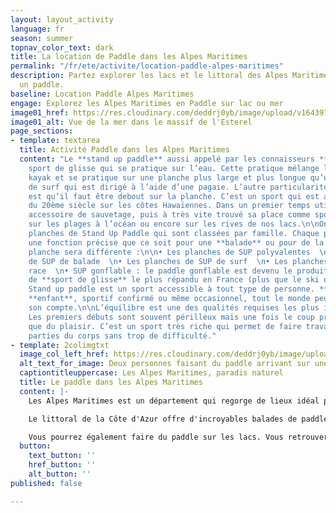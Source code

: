 ```yaml
---
layout: layout_activity
language: fr
season: summer
topnav_color_text: dark
title: La location de Paddle dans les Alpes Maritimes
permalink: "/fr/ete/activite/location-paddle-alpes-maritimes"
description: Partez explorer les lacs et le littoral des Alpes Maritimes en louant
  un paddle.
baseline: Location Paddle Alpes Maritimes
engage: Explorez les Alpes Maritimes en Paddle sur lac ou mer
image01_href: https://res.cloudinary.com/deddrj0yb/image/upload/v1643972871/website/Conseil%20Equiepement/dieter-schafer-b6NiWBQ8kno-unsplash_xnsmg1.jpg
image01_alt: Vue de la mer dans le massif de l'Esterel
page_sections:
- template: textarea
  title: Activité Paddle dans les Alpes Maritimes
  content: "Le **stand up paddle** aussi appelé par les connaisseurs **SUP** est un
    sport de glisse qui se pratique sur l’eau. Cette pratique mélange le surf et le
    kayak et se pratique sur une planche plus large et plus longue qu’une planche
    de surf qui est dirigé à l’aide d’une pagaie. L’autre particularité de cette pratique
    est qu’il faut être debout sur la planche. C’est un sport qui est apparu au début
    du 20ème siècle sur les côtes Hawaïennes. Dans un premier temps utilisé comme
    accessoire de sauvetage, puis à très vite trouvé sa place comme sport incontournable
    sur les plages à l’océan ou encore sur les rives de nos lacs.\n\nOn trouve différentes
    planches de Stand Up Paddle qui sont classées par famille. Chaque planche va avoir
    une fonction précise que ce soit pour une **balade** ou pour de la **race**, la
    planche sera différente :\n\n• Les planches de SUP polyvalentes  \n• Les planches
    de SUP de balade  \n• Les planches de SUP de surf  \n• Les planches de SUP de
    race  \n• SUP gonflable : le paddle gonflable est devenu le produit grand public
    de **sport de glisse** le plus répandu en France (plus que le ski ou la skate).\n\nLe
    Stand up paddle est un sport accessible à tout type de personne. **Adulte** comme
    **enfant**, sportif confirmé ou même occasionnel, tout le monde peut y trouver
    son compte.\n\nL’équilibre est une des qualités requises les plus importantes.
    Les premiers débuts sont souvent périlleux mais une fois le coup pris ce n’est
    que du plaisir. C’est un sport très riche qui permet de faire travailler de nombreuses
    parties du corps sans trop de difficulté."
- template: 2colimgtxt
  image_col_left_href: https://res.cloudinary.com/deddrj0yb/image/upload/v1643972869/website/Conseil%20Equiepement/standup-paddleboarding-6342951_1920_nenixz.jpg
  alt_text_for_image: Deux personnes faisant du paddle arrivant sur une plage
  captiontitleuppercase: Les Alpes Maritimes, paradis naturel
  title: Le paddle dans les Alpes Maritimes
  content: |-
    Les Alpes Maritimes est un département qui regorge de lieux idéal pour la pratique du Paddle. C'est un paradis pour tous les amoureux de la nature, d'explorer des lieux au paysages uniques. Le 06 offre une diversification incroyable de nature, de végétation. Entre la mer et la montagne, mais aussi les lacs, vous trouverez des excursions incroyables, des randonnées pour tout le monde à faire en paddle.

    Le littoral de la Côte d'Azur offre d'incroyables balades de paddle à faire. Vous trouverez le massif de l'Esterel et sa roche rouge, le cap d'Antibes, le tour de St Jean Cap Ferrat etc. Que ce soit pour des randonnées, pour regarder les poissons plus large ou même faire du yoga, le paddle sur la mer sera un lieu parfait.

    Vous pourrez également faire du paddle sur les lacs. Vous retrouverez le lac de St Cassien qui permet de faire de belle balade à paddle et s'amuser en famille ou entre amis. Sur la Siagne, vous pourrez naviguer également en paddle et profiter du calme.
  button:
    text_button: ''
    href_button: ''
    alt_button: ''
published: false

---
```

